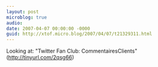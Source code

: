 ```yaml
---
layout: post
microblog: true
audio: 
date: 2007-04-07 00:00:00 -0000
guid: http://xtof.micro.blog/2007/04/07/t21329311.html
---
```

Looking at: "Twitter Fan Club: CommentairesClients" (http://tinyurl.com/2qsg66)
